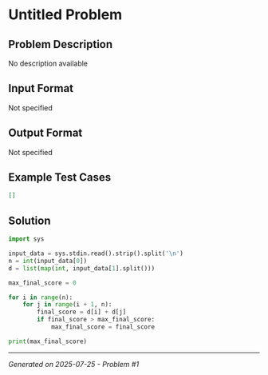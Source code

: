 # Untitled Problem

## Problem Description
No description available

## Input Format
Not specified

## Output Format
Not specified

## Example Test Cases
```json
[]
```

## Solution
```python
import sys

input_data = sys.stdin.read().strip().split('\n')
n = int(input_data[0])
d = list(map(int, input_data[1].split()))

max_final_score = 0

for i in range(n):
    for j in range(i + 1, n):
        final_score = d[i] + d[j]
        if final_score > max_final_score:
            max_final_score = final_score

print(max_final_score)
```

---
*Generated on 2025-07-25 - Problem #1*